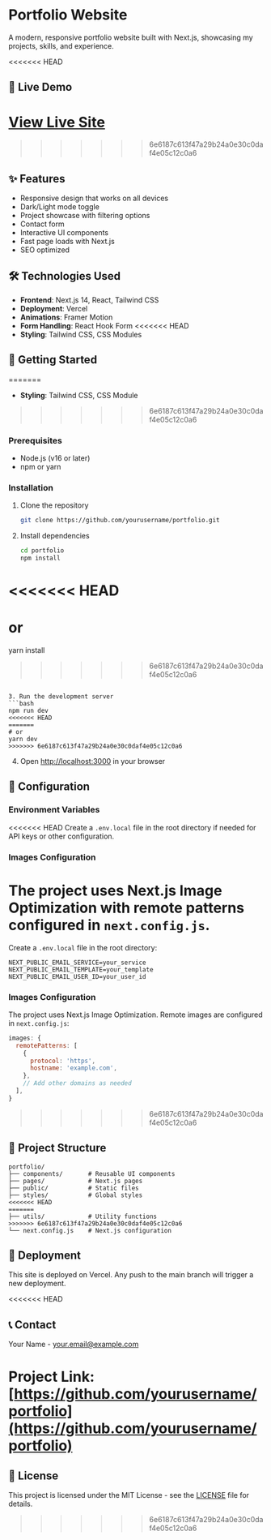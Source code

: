 # Portfolio Website

A modern, responsive portfolio website built with Next.js, showcasing my projects, skills, and experience.

<<<<<<< HEAD
## 🚀 Live Demo

[View Live Site](https://your-portfolio-url.vercel.app)
=======
>>>>>>> 6e6187c613f47a29b24a0e30c0daf4e05c12c0a6

## ✨ Features

- Responsive design that works on all devices
- Dark/Light mode toggle
- Project showcase with filtering options
- Contact form
- Interactive UI components
- Fast page loads with Next.js
- SEO optimized

## 🛠️ Technologies Used

- **Frontend**: Next.js 14, React, Tailwind CSS
- **Deployment**: Vercel
- **Animations**: Framer Motion
- **Form Handling**: React Hook Form
<<<<<<< HEAD
- **Styling**: Tailwind CSS, CSS Modules

## 🚀 Getting Started
=======
- **Styling**: Tailwind CSS, CSS Module
>>>>>>> 6e6187c613f47a29b24a0e30c0daf4e05c12c0a6

### Prerequisites

- Node.js (v16 or later)
- npm or yarn

### Installation

1. Clone the repository
   ```bash
   git clone https://github.com/yourusername/portfolio.git
   ```

2. Install dependencies
   ```bash
   cd portfolio
   npm install
<<<<<<< HEAD
=======
   # or
   yarn install
>>>>>>> 6e6187c613f47a29b24a0e30c0daf4e05c12c0a6
   ```

3. Run the development server
   ```bash
   npm run dev
<<<<<<< HEAD
=======
   # or
   yarn dev
>>>>>>> 6e6187c613f47a29b24a0e30c0daf4e05c12c0a6
   ```

4. Open [http://localhost:3000](http://localhost:3000) in your browser

## 🔧 Configuration

### Environment Variables

<<<<<<< HEAD
Create a `.env.local` file in the root directory if needed for API keys or other configuration.

### Images Configuration

The project uses Next.js Image Optimization with remote patterns configured in `next.config.js`.
=======
Create a `.env.local` file in the root directory:

```
NEXT_PUBLIC_EMAIL_SERVICE=your_service
NEXT_PUBLIC_EMAIL_TEMPLATE=your_template
NEXT_PUBLIC_EMAIL_USER_ID=your_user_id
```

### Images Configuration

The project uses Next.js Image Optimization. Remote images are configured in `next.config.js`:

```js
images: {
  remotePatterns: [
    {
      protocol: 'https',
      hostname: 'example.com',
    },
    // Add other domains as needed
  ],
}
```
>>>>>>> 6e6187c613f47a29b24a0e30c0daf4e05c12c0a6

## 📝 Project Structure

```
portfolio/
├── components/       # Reusable UI components
├── pages/            # Next.js pages
├── public/           # Static files
├── styles/           # Global styles
<<<<<<< HEAD
=======
├── utils/            # Utility functions
>>>>>>> 6e6187c613f47a29b24a0e30c0daf4e05c12c0a6
└── next.config.js    # Next.js configuration
```

## 🔄 Deployment

This site is deployed on Vercel. Any push to the main branch will trigger a new deployment.

<<<<<<< HEAD
## 📞 Contact

Your Name - [your.email@example.com](mailto:your.email@example.com)

Project Link: [https://github.com/yourusername/portfolio](https://github.com/yourusername/portfolio) 
=======
## 📄 License

This project is licensed under the MIT License - see the [LICENSE](LICENSE) file for details.


>>>>>>> 6e6187c613f47a29b24a0e30c0daf4e05c12c0a6
